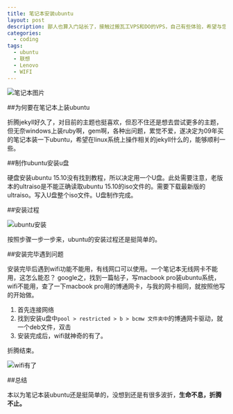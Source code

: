 ```yaml
---
title: 笔记本安装ubuntu
layout: post
description: 鄙人也算入门站长了，接触过搬瓦工VPS和DO的VPS，自己有些体验，希望与您一起分享。
categories:
  - coding
tags: 
  - ubuntu
  - 联想
  - Lenovo
  - WIFI
---
```


![笔记本图片](http://i.imgur.com/eTfDimB.jpg)

##为何要在笔记本上装ubuntu

折腾jekyll好久了，对目前的主题也挺喜欢，但忍不住还是想去尝试更多的主题，但无奈windows上装ruby啊，gem啊，各种出问题，累觉不爱，遂决定为09年买的笔记本装一下ubuntu，希望在linux系统上操作相关的jekyll什么的，能够顺利一些。

##制作ubuntu安装u盘

硬盘安装ubuntu 15.10没有找到教程，所以决定用一个U盘。此处需要注意，老版本的ultraiso是不能正确读取ubuntu 15.10的iso文件的。需要下载最新版的ultraiso。写入U盘整个iso文件。U盘制作完成。

##安装过程

![ubuntu安装](http://i.imgur.com/WCiPqu7.jpg)

按照步骤一步一步来，ubuntu的安装过程还是挺简单的。

##安装完毕遇到问题

安装完毕后遇到wifi功能不能用，有线网口可以使用。一个笔记本无线网卡不能用，这怎么能忍？
google之，找到一篇帖子，写macbook pro装ubuntu系统，wifi不能用，查了一下macbook pro用的博通网卡，与我的网卡相同，就按照他写的开始做。

 1. 首先连接网络
 1. 找到安装u盘中`pool > restricted > b > bcmw 文件夹中`的博通网卡驱动，就一个deb文件，双击
 1. 安装完成后，wifi就神奇的有了。
 
折腾结束。

![wifi有了](http://i.imgur.com/rg0Zpp2.jpg)

##总结

本以为笔记本装ubuntu还是挺简单的，没想到还是有很多波折，**生命不息，折腾不止。**